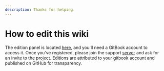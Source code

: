 ```yaml
---
description: Thanks for helping.
---
```


# How to edit this wiki

The edition panel is located [here](https://app.gitbook.com/@duckhunt/s/duck-hunt-discord/), and you'll need a GitBook account to access it. Once you've registered, please join the support [server](https://discordapp.com/invite/2BksEkV) and ask for an invite to the project. Editions are attributed to your gitbook account and published on GitHub for transparency.

